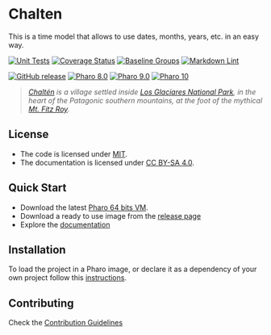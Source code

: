 # Chalten

This is a time model that allows to use dates, months, years, etc. in an easy way.

[![Unit Tests](https://github.com/ba-st/Chalten/actions/workflows/unit-tests.yml/badge.svg)](https://github.com/ba-st/Chalten/actions/workflows/unit-tests.yml)
[![Coverage Status](https://codecov.io/github/ba-st/Chalten/coverage.svg?branch=release-candidate)](https://codecov.io/gh/ba-st/Chalten/branch/release-candidate)
[![Baseline Groups](https://github.com/ba-st/Chalten/actions/workflows/loading-groups.yml/badge.svg)](https://github.com/ba-st/Chalten/actions/workflows/loading-groups.yml)
[![Markdown Lint](https://github.com/ba-st/Chalten/actions/workflows/markdown-lint.yml/badge.svg)](https://github.com/ba-st/Chalten/actions/workflows/markdown-lint.yml)

[![GitHub release](https://img.shields.io/github/release/ba-st/Chalten.svg)](https://github.com/ba-st/Chalten/releases/latest)
[![Pharo 8.0](https://img.shields.io/badge/Pharo-8.0-informational)](https://pharo.org)
[![Pharo 9.0](https://img.shields.io/badge/Pharo-9.0-informational)](https://pharo.org)
[![Pharo 10](https://img.shields.io/badge/Pharo-10-informational)](https://pharo.org)

> *[Chaltén](https://www.elchalten.com) is a village settled inside
> [Los Glaciares National Park](https://en.wikipedia.org/wiki/Los_Glaciares_National_Park),
> in the heart of the Patagonic southern mountains, at the foot of the mythical
> [Mt. Fitz Roy](https://en.wikipedia.org/wiki/Fitz_Roy).*

## License

- The code is licensed under [MIT](LICENSE).
- The documentation is licensed under [CC BY-SA 4.0](http://creativecommons.org/licenses/by-sa/4.0/).

## Quick Start

- Download the latest [Pharo 64 bits VM](https://get.pharo.org/64/).
- Download a ready to use image from the [release page](https://github.com/ba-st/Chalten/releases/latest)
- Explore the [documentation](docs/)

## Installation

To load the project in a Pharo image, or declare it as a dependency of your own
project follow this [instructions](docs/Installation.md).

## Contributing

Check the [Contribution Guidelines](CONTRIBUTING.md)
